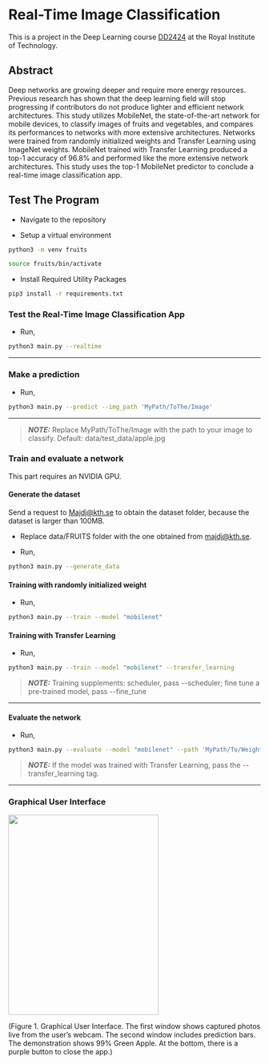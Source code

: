 # Real-Time Image Classification


This is a project in the Deep Learning course [DD2424](https://www.kth.se/student/kurser/kurs/DD2424?l=en) at the Royal Institute of Technology.

## Abstract

Deep networks are growing deeper and require more energy resources. Previous research has shown that the deep learning field will stop progressing if contributors do not produce lighter and efficient network architectures. This study utilizes MobileNet, the state-of-the-art network for mobile devices, to classify images of fruits and vegetables, and compares its performances to networks with more extensive architectures. Networks were trained from randomly initialized weights and Transfer Learning using ImageNet weights. MobileNet trained with Transfer Learning produced a top-1 accuracy of 96.8% and performed like the more extensive network architectures. This study uses the top-1 MobileNet predictor to conclude a real-time image classification app.

## Test The Program

* Navigate to the repository

* Setup a virtual environment

```bash
python3 -m venv fruits
```

```bash
source fruits/bin/activate
```

* Install Required Utility Packages

```bash
pip3 install -r requirements.txt
```

### Test the Real-Time Image Classification App

* Run,

```bash
python3 main.py --realtime
```
----
### Make a prediction

* Run,

```bash
python3 main.py --predict --img_path 'MyPath/ToThe/Image'
```
-----
> **_NOTE:_** Replace MyPath/ToThe/Image with the path to your image to classify. Default: data/test_data/apple.jpg

### Train and evaluate a network
This part requires an NVIDIA GPU.

#### Generate the dataset

Send a request to Majdj@kth.se to obtain the dataset folder, because the dataset is larger than 100MB.

* Replace data/FRUITS folder with the one obtained from majdj@kth.se.

* Run,

```bash
python3 main.py --generate_data
```

#### Training with randomly initialized weight

* Run,

```bash
python3 main.py --train --model "mobilenet"
```
#### Training with Transfer Learning

* Run,

```bash
python3 main.py --train --model "mobilenet" --transfer_learning
```
> **_NOTE:_**  Training supplements: scheduler, pass --scheduler; fine tune a pre-trained model, pass --fine_tune

----

#### Evaluate the network

* Run,

```bash
python3 main.py --evaluate --model "mobilenet" --path 'MyPath/To/Weights'
```
> **_NOTE:_**  If the model was trained with Transfer Learning, pass the --transfer_learning tag.

----

### Graphical User Interface
<img src="https://i.ibb.co/McKnL80/GUI.png" width="300" height="400">

(Figure 1. Graphical User Interface. The first window shows captured photos live from the user’s webcam. The second window includes prediction bars. The demonstration shows 99% Green Apple. At the bottom, there is a purple button to close the app.)
